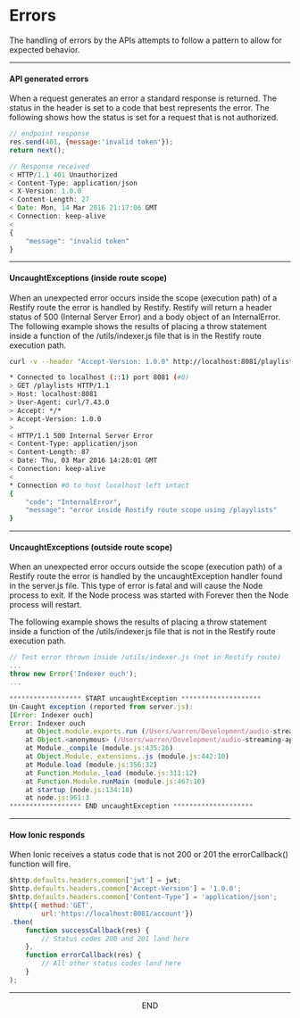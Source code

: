 <div class="page-header">
  <h1  id="page-title">Errors</h1>
</div>

The handling of errors by the APIs attempts to follow a pattern to allow for expected
behavior.

___
#### API generated errors

When a request generates an error a standard response is returned. The status in the header is set
to a code that best represents the error. The following shows how the status is set for a
request that is not authorized.


```javascript
// endpoint response
res.send(401, {message:'invalid token'});
return next();

// Response received
< HTTP/1.1 401 Unauthorized
< Content-Type: application/json
< X-Version: 1.0.0
< Content-Length: 27
< Date: Mon, 14 Mar 2016 21:17:06 GMT
< Connection: keep-alive
<
{
    "message": "invalid token"
}
```


___
#### UncaughtExceptions (inside route scope)
When an unexpected error occurs inside the scope (execution path) of a Restify route the error
is handled by Restify. Restify will return a header status of 500 (Internal Server Error) and a body object
of an InternalError.
The following example shows the results of placing a throw statement inside a function of the /utils/indexer.js
file that is in the Restify route execution path.


```bash
curl -v --header "Accept-Version: 1.0.0" http://localhost:8081/playlists  | python -mjson.tool  

* Connected to localhost (::1) port 8081 (#0)
> GET /playlists HTTP/1.1
> Host: localhost:8081
> User-Agent: curl/7.43.0
> Accept: */*
> Accept-Version: 1.0.0
>
< HTTP/1.1 500 Internal Server Error
< Content-Type: application/json
< Content-Length: 87
< Date: Thu, 03 Mar 2016 14:28:01 GMT
< Connection: keep-alive
<
* Connection #0 to host localhost left intact
{
    "code": "InternalError",
    "message": "error inside Restify route scope using /playylists"
}
```




___
#### UncaughtExceptions (outside route scope)
When an unexpected error occurs outside the scope (execution path) of a Restify route the error
is handled by the uncaughtException handler found in the server.js file. This type of error is
fatal and will cause the Node process to exit. If the Node process was started with Forever then the Node
process will restart.

The following example shows the results of placing a throw statement inside a function of the /utils/indexer.js
file that is not in the Restify route execution path.

```javascript
// Test error thrown inside /utils/indexer.js (not in Restify route)
...
throw new Error('Indexer ouch');
...

****************** START uncaughtException ********************
Un-Caught exception (reported from server.js):
[Error: Indexer ouch]
Error: Indexer ouch
    at Object.module.exports.run (/Users/warren/Development/audio-streaming-apis/utils/indexer.js:22:11)
    at Object.<anonymous> (/Users/warren/Development/audio-streaming-apis/server.js:71:9)
    at Module._compile (module.js:435:26)
    at Object.Module._extensions..js (module.js:442:10)
    at Module.load (module.js:356:32)
    at Function.Module._load (module.js:311:12)
    at Function.Module.runMain (module.js:467:10)
    at startup (node.js:134:18)
    at node.js:961:3
****************** END uncaughtException ********************
```




___
#### How Ionic responds
When Ionic receives a status code that is not 200 or 201 the errorCallback() function
will fire.

```javascript
$http.defaults.headers.common['jwt'] = jwt;
$http.defaults.headers.common['Accept-Version'] = '1.0.0';
$http.defaults.headers.common['Content-Type'] = 'application/json';
$http({ method:'GET',
        url:'https://localhost:8081/account'})
.then(
    function successCallback(res) {
        // Status codes 200 and 201 land here
    },
    function errorCallback(res) {
        // All other status codes land here
    }
);
```


___
<div style="margin:0 auto;text-align:center;">END</div>
